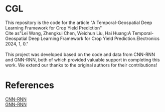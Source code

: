 # CGL
This repository is the code for the article "A Temporal-Geospatial Deep Learning Framework for Crop Yield Prediction" \
Cite as"Lei Wang, Zhengkui Chen, Weichun Liu, Hai Huang:A Temporal-Geospatial Deep Learning Framework for Crop Yield Prediction.Electronics 2024, 1, 0."
\
\
This project was developed based on the code and data from CNN-RNN and GNN-RNN, both of which provided valuable support in completing this work. We extend our thanks to the original authors for their contributions!
# References
[CNN-RNN](https://github.com/saeedkhaki92/CNN-RNN-Yield-Prediction)\
[GNN-RNN](https://github.com/JunwenBai/GNN-RNN?tab=readme-ov-file)
